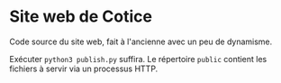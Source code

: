 # Site web de Cotice

Code source du site web, fait à l'ancienne avec un peu de dynamisme.

Exécuter `python3 publish.py` suffira. Le répertoire `public` contient les
fichiers à servir via un processus HTTP.
